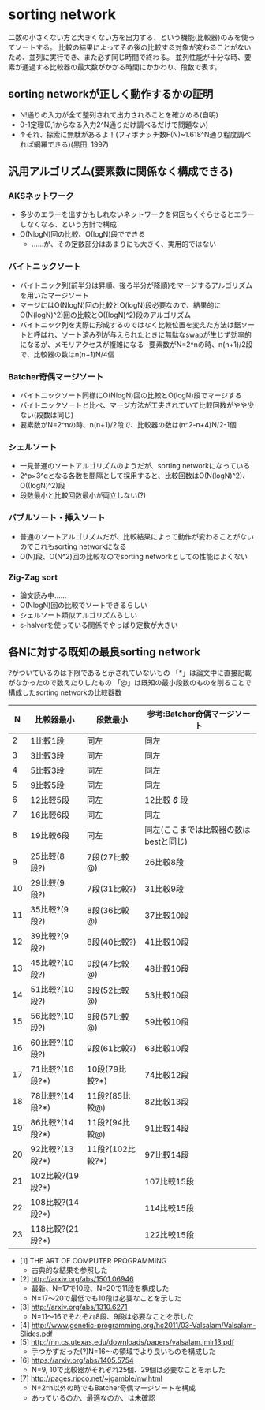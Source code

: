 ﻿# sorting network
二数の小さくない方と大きくない方を出力する、という機能(比較器)のみを使ってソートする。
比較の結果によってその後の比較する対象が変わることがないため、並列に実行でき、また必ず同じ時間で終わる。
並列性能が十分な時、要素が通過する比較器の最大数がかかる時間にかかわり、段数で表す。

## sorting networkが正しく動作するかの証明

- N!通りの入力が全て整列されて出力されることを確かめる(自明)
- 0-1定理(0,1からなる入力2^N通りだけ調べるだけで問題ない)
- ↑それ、探索に無駄があるよ！(フィボナッチ数F(N)~1.618^N通り程度調べれば網羅できる)(黒田, 1997)

## 汎用アルゴリズム(要素数に関係なく構成できる)
### AKSネットワーク

- 多少のエラーを出すかもしれないネットワークを何回もくぐらせるとエラーしなくなる、という方針で構成
- Ο(NlogN)回の比較、Ο(logN)段でできる
    - ……が、その定数部分はあまりにも大きく、実用的ではない

### バイトニックソート

- バイトニック列(前半分は昇順、後ろ半分が降順)をマージするアルゴリズムを用いたマージソート
- マージにはΟ(NlogN)回の比較とO(logN)段必要なので、結果的にΟ(N(logN)^2)回の比較とΟ((logN)^2)段のアルゴリズム
- バイトニック列を実際に形成するのではなく比較位置を変えた方法は鋸ソートと呼ばれ、ソート済み列が与えられたときに無駄なswapが生じず効率的になるが、メモリアクセスが複雑になる
-要素数がN=2^nの時、n(n+1)/2段で、比較器の数はn(n+1)N/4個

### Batcher奇偶マージソート

- バイトニックソート同様にΟ(NlogN)回の比較とO(logN)段でマージする
- バイトニックソートと比べ、マージ方法が工夫されていて比較回数がやや少ない(段数は同じ)
- 要素数がN=2^nの時、n(n+1)/2段で、比較器の数は(n^2-n+4)N/2-1個

### シェルソート

- 一見普通のソートアルゴリズムのようだが、sorting networkになっている
- 2^p×3^qとなる各数を間隔として採用すると、比較回数はΟ(N(logN)^2)、Ο((logN)^2)段
- 段数最小と比較回数最小が両立しない(?)
### バブルソート・挿入ソート

- 普通のソートアルゴリズムだが、比較結果によって動作が変わることがないのでこれもsorting networkになる
- Ο(N)段、Ο(N^2)回の比較なのでsorting networkとしての性能はよくない

### Zig-Zag sort

- 論文読み中……
- Ο(NlogN)回の比較でソートできるらしい
- シェルソート類似アルゴリズムらしい
- ε-halverを使っている関係でやっぱり定数が大きい

## 各Nに対する既知の最良sorting network
?がついているのは下限であると示されていないもの
「*」は論文中に直接記載がなかったので数えたりしたもの
「@」は既知の最小段数のものを削ることで構成したsorting networkの比較器数

| N | 比較器最小 | 段数最小 | 参考:Batcher奇偶マージソート |
|---|---|---|---|
| 2 | 1比較1段 | 同左 | 同左 |
| 3 | 3比較3段 | 同左 | 同左 |
| 4 | 5比較3段 | 同左 | 同左 |
| 5 | 9比較5段 | 同左 | 同左 |
| 6 | 12比較5段 | 同左 | 12比較 ***6*** 段|
| 7 | 16比較6段 | 同左 | 同左 |
| 8 | 19比較6段 | 同左 | 同左(ここまでは比較器の数はbestと同じ) |
| 9 | 25比較(8段?) | 7段(27比較@) | 26比較8段 |
| 10 | 29比較(9段?) | 7段(31比較?) | 31比較9段 |
| 11 | 35比較?(9段?) | 8段(36比較@) | 37比較10段 |
| 12 | 39比較?(9段?) | 8段(40比較?) | 41比較10段 |
| 13 | 45比較?(10段?) | 9段(47比較@) | 48比較10段 |
| 14 | 51比較?(10段?) | 9段(52比較@) | 53比較10段 |
| 15 | 56比較?(10段?) | 9段(57比較@) | 59比較10段 |
| 16 | 60比較?(10段?) | 9段(61比較?) | 63比較10段 |
| 17 | 71比較?(16段?*) | 10段(79比較?*) | 74比較12段 |
| 18 | 78比較?(14段?*) | 11段?(85比較@) | 82比較13段 |
| 19 | 86比較?(14段?*) | 11段?(94比較@) | 91比較14段 |
| 20 | 92比較?(13段?*) | 11段?(102比較?*) | 97比較14段 |
| 21 | 102比較?(19段?*) | | 107比較15段 |
| 22 | 108比較?(14段?*) | | 114比較15段 |
| 23 | 118比較?(21段?*) | | 122比較15段 |


- [1] THE ART OF COMPUTER PROGRAMMING
    - 古典的な結果を参照した
- [2] http://arxiv.org/abs/1501.06946
    - 最新、N=17で10段、N=20で11段を構成した
    - N=17～20で最低でも10段は必要なことを示した
- [3] http://arxiv.org/abs/1310.6271
    - N=11～16でそれぞれ8段、9段は必要なことを示した
- [4] http://www.genetic-programming.org/hc2011/03-Valsalam/Valsalam-Slides.pdf
- [5] http://nn.cs.utexas.edu/downloads/papers/valsalam.jmlr13.pdf
    - 手つかずだった(?)N=16～の領域でより良いものを構成した
- [6] https://arxiv.org/abs/1405.5754
    - N=9, 10で比較器がそれぞれ25個、29個は必要なことを示した
- [7] http://pages.ripco.net/~jgamble/nw.html
    - N=2^n以外の時でもBatcher奇偶マージソートを構成
    - あっているのか、最適なのか、は未確認





